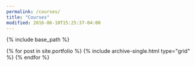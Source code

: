 ```yaml
---
permalink: /courses/
title: "Courses"
modified: 2016-06-10T15:25:37-04:00
---
```


{% include base_path %}

<div class="grid__wrapper">
  {% for post in site.portfolio %}
    {% include archive-single.html type="grid" %}
  {% endfor %}
</div>
